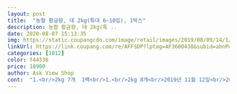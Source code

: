 ```yaml
---
layout: post 
title:  "농협 황금향, 대 2kg(특대 6~10입), 1박스" 
description: 농협 황금향, 대 2kg(특 ..
date: 2020-08-07 15:13:35 
img: https://static.coupangcdn.com/image/retail/images/2019/08/09/14/1/c65e05c1-6f6e-4936-9194-e8aa1376a420.jpg 
linkUrl: https://link.coupang.com/re/AFFSDP?lptag=AF3600438&subid=ahnPublicAsk&pageKey=278012036&itemId=881016945&vendorItemId=5221433878&traceid=V0-113-4651875fbba08d38 
categories: [1012] 
color: f44336 
price: 18900 
author: Ask View Shop 
cont:  "1.<br/>2kg 7개  1팩<br/>1.<br/>2kg 8개<br/>2019년 11월 12일<br/>2019년 11월24일<br/>2kg<br/>2키로 한박스에 정확히 7개 들어있어요<br/>▶️배송및 포장<br/>▶️배송및포장<br/>▶️상품명<br/>▶️수량<br/>▶️수량 and amp;용량<br/>▶️제조년월일<br/>⚀시식 후기<br/>⚀시식후기<br/>✔가격은 세일해서 업어온 상품이라  저렴한 편이라 생각드네요<br/>✔껍질은 얇고 잘벗겨집니다<br/>✔맛은 당도가 최상은 아니지만 상급입니다<br/>✔크기는 야구공 정도의  크기로 보심 될 듯합니다 약간의 차이가 있긴 하지만 보편적인 기준으로 본다면 그정도의 크기입니다<br/>과일 좋아해서  몇번 주문해 먹어봤어요<br/>껍질은 부드럽게 잘 벗겨지는 편이긴 한데  한번에 쫙 벗겨지는건 아니구 조금씩 두세번 정도 나누어서 벗겨집니다<br/>껍질은 얇은 편이구요<br/>껍질이 아주 얇은데 껍질 벗길때  짙은향이 너무 좋구요 과즙이 손을 타고 흐를정도로 많고 당도가 아주 높고 신맛 없이 고당도의 황금향이 너무 맛있네요<br/>농협 황금향<br/>농협에서 판매하는 쿠팡 황금향 특대 사이즈 12900 원에 구매 해 먹어본적이 있지만  일반 상품이 가격도 저렴하고 당도가 더 좋습니다<br/>단맛과 심심한 맛 중간정도로 보심됩니다<br/>당도는 아주 높은 편은 아니네요<br/>대체적으로 싱싱하고 신선하며  크기도 크고 육즙도 많고 껍질도 잘 벗겨지고 알갱이들이 질기지 않고 만족스러운데 당도가 조금 약해서 아쉽단 생각이 드네요<br/>동네 앞 과일가게 보다 저렴한 가격으로 맛난 황금향  실컫 먹을 수 있어 행복한 1인이구요<br/>딱딱한것도 몇개 섞여 있어요<br/>레드향.<br/>한라봉,천혜향,황금향도 당도가 높고 알갱이도 커서  아주 좋아하는 과일이라 쿠팡에서  판매해서 주문했어요<br/>로켓 프레시 상품으로 주문 후 담날 새벽에 박스에 담겨져 훼손없이 도착요<br/>로켓프레시 상품으로 주문 후 담날 새벽에 박스에 담겨져 훼손없이 도착요<br/>로켓프레시 상품으로 주문 후 담날 새벽에 박스에 담아 플라스틱투명 용기에 넣어 훼손없이 도착요<br/>만져보면 살짝 말랑한정도? 의 황금향도 있고<br/>만족한 상품으로 가격대비로 보았을땐 품질 좋습니다<br/>며칠전에 특대사이즈 먹어보고 고당도는 아니라서  재주문을 망설이다 요번엔 좀 작은 일반 사이즈 주문했는데 가격도 저렴하고 넘  맛있어서 담날 2박스 주문했네요<br/>밥은 안먹어도 과일 못먹음 하루를 못넘기는 과일킬러라 제가 화나면 과일 부터 내오는 남편님도 인정한 맛입니다<br/>비타민C 가 풍부하고 얇은 껍질과 풍부한 과즙이 많아 먹어도먹어도!  물리지 않고 넘 맛있어서 2틀을 연속 재주문했어요<br/>사이즈 별로  단맛의 차이가 있는듯 하니 참고하시구요  제가 올린 황금향 상품평 쭉 보심 어떤 사이즈가 맛있었는지 알수 있어요<br/>손으로  만져보았을때  단단하고 딱딱하지 않고 약간 말랑거리고요  껍질이 두껍지 않다라는게 손으로도 느꼐집니다<br/>알갱이가 통통해서 씹히는 맛도 있고 톡톡 터지는 알갱이에서 과즙과 과육이 넘치도록  풍부해 갈증날때나  짠음식 먹고난 후 물대신  먹어도 시원하니 상큼하고 좋을정도 입니다<br/>알맹이가 야들야들 한게 과즙도 톡톡 터지고  많아 손에 흘러 내릴 정도이구요<br/>알맹이는 도톰하니  속안의 알갱이들이 톡톡 터지면서 과즙도 많고 좋습니다<br/>야구공 크기의 황금향8개 5천언대면 괘안은것 같구요<br/>요번엔  운이 좋아 시큼한 맛없는고당도의 황금향을 2틀내내 먹을 수 있어 행복했네요<br/>음먹을만 하네 정도요... <br/><br/>이 아니였네요... <br/>  이후 일반사이즈 주문해 먹어봤는데 신만없이 당도가 높아 재주문에 재주문을 거듭해 먹었습니다<br/>이런 맛이라면 맬 주문해서 먹을것 같아요<br/>이정도  가격에 당도라면 계속 주문해 사먹을듯 합니다<br/>전날은 팩당7개 들어있더니 오늘 온건 6개  들어있구요  사이즌 전날 주문 한 황금향 보다 살짝 큽니다<br/>참고<br/>천혜향과 한라봉의 교배로 시작된 황금향<br/>크기는 약간씩 차이는 있지만  보편적으로 남자어른 주먹만한 크기입니다<br/>특대 사이즌 상품평 올린것처럼  고당도의 맛<br/>한개 까서 먹어보니  와우 달다 정도는 아니구요<br/>한개 먹고 맛있어  두개 더 먹어봤는데  신맛없이 당도가 좋아 아침부터 과일배를 채웠습니다<br/>한번 먹음 67개의 황금향을 귤 벗겨 먹듯  다 먹어 식구들은 냄새만 맡다가  끝나 2박스 주문했는데 그것도 다 먹고 없어 재주문 하러 갑니다슝^^<br/>한번에 쫙 벗겨지는건 아니고 조금씩 쪽쪽 찢어지는 편인데 알맹이와 붙어 함께 떨어짐 없이  잘벗겨지네요<br/>" 
---
```

